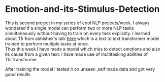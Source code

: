 # Emotion-and-its-Stimulus-Detection
This is second project in my series of cool NLP projects/week.
I always wondered if a single model can perform two or more NLP tasks  simultaneously without having to train on every task explicitly. I learned about T5 from abhishek's talk [here](https://www.youtube.com/watch?v=4LYw_UIdd4A&t=2020s) which is a text to text transformer model trained to perform multiple tasks at once.<br>
Thus this week I have made a model which tries to detect emotions and also its cause from a given text. I have made use of multitasking abilities of T5:Transformer 

After training the model I tested it on unseen ,self made data and got very good results
